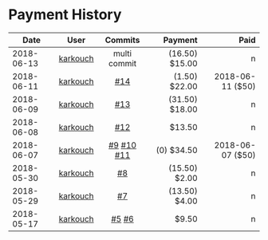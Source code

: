 # Payment History


| Date | User  | Commits | Payment | Paid |
| --- | --- | :---: |---: | ---: |
| 2018-06-13 | [karkouch](https://github.com/karkouch) | multi commit | (16.50) $15.00 | n
| 2018-06-11 | [karkouch](https://github.com/karkouch) | [#14](https://github.com/netserva/hcp/pull/14) | (1.50) $22.00 | 2018-06-11 ($50)
| 2018-06-09 | [karkouch](https://github.com/karkouch) | [#13](https://github.com/netserva/hcp/pull/13) | (31.50) $18.00 | n
| 2018-06-08 | [karkouch](https://github.com/karkouch) | [#12](https://github.com/netserva/hcp/pull/12) | $13.50 | n
| 2018-06-07 | [karkouch](https://github.com/karkouch) | [#9](https://github.com/netserva/hcp/pull/9) [#10](https://github.com/netserva/hcp/pull/10) [#11](https://github.com/netserva/hcp/pull/11)| (0) $34.50 | 2018-06-07 ($50)
| 2018-05-30 | [karkouch](https://github.com/karkouch) | [#8](https://github.com/netserva/hcp/pull/8) | (15.50) $2.00 | n
| 2018-05-29 | [karkouch](https://github.com/karkouch) | [#7](https://github.com/netserva/hcp/pull/7) | (13.50) $4.00 | n
| 2018-05-17 | [karkouch](https://github.com/karkouch) | [#5](https://github.com/netserva/hcp/pull/5) [#6](https://github.com/netserva/hcp/pull/6) | $9.50 | n
